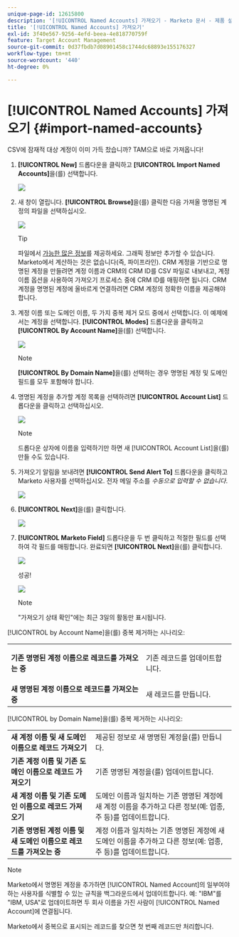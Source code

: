```yaml
---
unique-page-id: 12615800
description: '[!UICONTROL Named Accounts] 가져오기 - Marketo 문서 - 제품 설명서'
title: '[!UICONTROL Named Accounts] 가져오기'
exl-id: 3f40e567-9256-4efd-beea-4e818770759f
feature: Target Account Management
source-git-commit: 0d37fbdb7d08901458c1744dc68893e155176327
workflow-type: tm+mt
source-wordcount: '440'
ht-degree: 0%

---
```


# [!UICONTROL Named Accounts] 가져오기 {#import-named-accounts}

CSV에 잠재적 대상 계정이 이미 가득 찼습니까? TAM으로 바로 가져옵니다!

1. **[!UICONTROL New]** 드롭다운을 클릭하고 **[!UICONTROL Import Named Accounts]**&#x200B;을(를) 선택합니다.

   ![](assets/inaone.png)

1. 새 창이 열립니다. **[!UICONTROL Browse]**&#x200B;을(를) 클릭한 다음 가져올 명명된 계정의 파일을 선택하십시오.

   ![](assets/inatwo.png)

   >[!TIP]
   >
   >파일에서 [가능한 많은 정보](/help/marketo/product-docs/target-account-management/target/named-accounts/named-account-overview.md#named-account-attributes)를 제공하세요. 그래픽 정보만 추가할 수 있습니다. Marketo에서 계산하는 것은 없습니다(즉, 파이프라인). CRM 계정을 기반으로 명명된 계정을 만들려면 계정 이름과 CRM의 CRM ID를 CSV 파일로 내보내고, 계정 이름 옵션을 사용하여 가져오기 프로세스 중에 CRM ID를 매핑하면 됩니다. CRM 계정을 명명된 계정에 올바르게 연결하려면 CRM 계정의 정확한 이름을 제공해야 합니다.

1. 계정 이름 또는 도메인 이름, 두 가지 중복 제거 모드 중에서 선택합니다. 이 예제에서는 계정을 선택합니다. **[!UICONTROL Modes]** 드롭다운을 클릭하고 **[!UICONTROL By Account Name]**&#x200B;을(를) 선택합니다.

   ![](assets/inathree.png)

   >[!NOTE]
   >
   >**[!UICONTROL By Domain Name]**&#x200B;을(를) 선택하는 경우 명명된 계정 및 도메인 필드를 모두 포함해야 합니다.

1. 명명된 계정을 추가할 계정 목록을 선택하려면 **[!UICONTROL Account List]** 드롭다운을 클릭하고 선택하십시오.

   ![](assets/inafour.png)

   >[!NOTE]
   >
   >드롭다운 상자에 이름을 입력하기만 하면 새 [!UICONTROL Account List]을(를) 만들 수도 있습니다.

1. 가져오기 알림을 보내려면 **[!UICONTROL Send Alert To]** 드롭다운을 클릭하고 Marketo 사용자를 선택하십시오. 전자 메일 주소를 _수동으로 입력할 수 없습니다_.

   ![](assets/inafive-2.png)

1. **[!UICONTROL Next]**&#x200B;을(를) 클릭합니다.

   ![](assets/inasix-2.png)

1. **[!UICONTROL Marketo Field]** 드롭다운을 두 번 클릭하고 적절한 필드를 선택하여 각 필드를 매핑합니다. 완료되면 **[!UICONTROL Next]**&#x200B;을(를) 클릭합니다.

   ![](assets/inaseven.png)

   성공!

   ![](assets/inanine.png)

   >[!NOTE]
   >
   >&quot;가져오기 상태 확인&quot;에는 최근 3일의 활동만 표시됩니다.

[!UICONTROL by Account Name]을(를) 중복 제거하는 시나리오:

<table> 
 <tbody> 
  <tr> 
   <td><strong>기존 <span class="uicontrol">명명된 계정</span> 이름으로 레코드를 가져오는 중</strong></td> 
   <td><p>기존 레코드를 업데이트합니다.</p></td> 
  </tr> 
  <tr> 
   <td><strong>새 <span class="uicontrol">명명된 계정</span> 이름으로 레코드를 가져오는 중</strong></td> 
   <td>새 레코드를 만듭니다.</td> 
  </tr> 
 </tbody> 
</table>

[!UICONTROL by Domain Name]을(를) 중복 제거하는 시나리오:

<table> 
 <tbody> 
  <tr> 
   <td><strong>새 계정 이름 및 새 도메인 이름으로 레코드 가져오기</strong></td> 
   <td>제공된 정보로 새 <span class="uicontrol">명명된 계정</span>을(를) 만듭니다.</td> 
  </tr> 
  <tr> 
   <td><strong>기존 계정 이름 및 기존 도메인 이름으로 레코드 가져오기</strong></td> 
   <td>기존 <span class="uicontrol">명명된 계정</span>을(를) 업데이트합니다.</td> 
  </tr> 
   <tr> 
   <td><strong>새 계정 이름 및 기존 도메인 이름으로 레코드 가져오기</strong></td> 
   <td>도메인 이름과 일치하는 기존 <span class="uicontrol">명명된 계정</span>에 새 계정 이름을 추가하고 다른 정보(예: 업종, 주 등)를 업데이트합니다.</td> 
  </tr> 
  <tr> 
   <td><strong>기존 <span class="uicontrol">명명된 계정</span> 이름 및 새 도메인 이름으로 레코드를 가져오는 중</strong></td> 
   <td>계정 이름과 일치하는 기존 <span class="uicontrol">명명된 계정</span>에 새 도메인 이름을 추가하고 다른 정보(예: 업종, 주 등)를 업데이트합니다.</td> 
  </tr> 
 </tbody> 
</table>

>[!NOTE]
>
>Marketo에서 명명된 계정을 추가하면 [!UICONTROL Named Account]의 일부여야 하는 사용자를 식별할 수 있는 규칙을 백그라운드에서 업데이트합니다. 예: &quot;IBM&quot;를 &quot;IBM, USA&quot;로 업데이트하면 두 회사 이름을 가진 사람이 [!UICONTROL Named Account]에 연결됩니다.

Marketo에서 중복으로 표시되는 레코드를 찾으면 첫 번째 레코드만 처리합니다.
